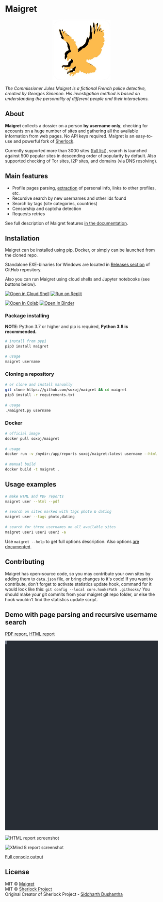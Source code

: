 # Maigret

<p align="center">
  <p align="center">
    <img src="https://github.com/ohmpnt/Senior-Project/blob/main/static/assets/HawkerRM.png" height="200"/>
  </p>
</p>

<i>The Commissioner Jules Maigret is a fictional French police detective, created by Georges Simenon. His investigation method is based on understanding the personality of different people and their interactions.</i>

## About

**Maigret** collects a dossier on a person **by username only**, checking for accounts on a huge number of sites and gathering all the available information from web pages. No API keys required. Maigret is an easy-to-use and powerful fork of [Sherlock](https://github.com/sherlock-project/sherlock).

Currently supported more than 3000 sites ([full list](https://github.com/soxoj/maigret/blob/main/sites.md)), search is launched against 500 popular sites in descending order of popularity by default. Also supported checking of Tor sites, I2P sites, and domains (via DNS resolving).

## Main features

* Profile pages parsing, [extraction](https://github.com/soxoj/socid_extractor) of personal info, links to other profiles, etc.
* Recursive search by new usernames and other ids found
* Search by tags (site categories, countries)
* Censorship and captcha detection
* Requests retries

See full description of Maigret features [in the documentation](https://maigret.readthedocs.io/en/latest/features.html).

## Installation

Maigret can be installed using pip, Docker, or simply can be launched from the cloned repo.

Standalone EXE-binaries for Windows are located in [Releases section](https://github.com/soxoj/maigret/releases) of GitHub repository.

Also you can run Maigret using cloud shells and Jupyter notebooks (see buttons below). 

[![Open in Cloud Shell](https://user-images.githubusercontent.com/27065646/92304704-8d146d80-ef80-11ea-8c29-0deaabb1c702.png)](https://console.cloud.google.com/cloudshell/open?git_repo=https://github.com/soxoj/maigret&tutorial=README.md)
<a href="https://repl.it/github/soxoj/maigret"><img src="https://replit.com/badge/github/soxoj/maigret" alt="Run on Replit" height="50"></a>

<a href="https://colab.research.google.com/gist/soxoj/879b51bc3b2f8b695abb054090645000/maigret-collab.ipynb"><img src="https://colab.research.google.com/assets/colab-badge.svg" alt="Open In Colab" height="45"></a>
<a href="https://mybinder.org/v2/gist/soxoj/9d65c2f4d3bec5dd25949197ea73cf3a/HEAD"><img src="https://mybinder.org/badge_logo.svg" alt="Open In Binder" height="45"></a>

### Package installing

**NOTE**: Python 3.7 or higher and pip is required, **Python 3.8 is recommended.**

```bash
# install from pypi
pip3 install maigret

# usage
maigret username
```

### Cloning a repository

```bash
# or clone and install manually
git clone https://github.com/soxoj/maigret && cd maigret
pip3 install -r requirements.txt

# usage
./maigret.py username
```

### Docker

```bash
# official image
docker pull soxoj/maigret

# usage
docker run -v /mydir:/app/reports soxoj/maigret:latest username --html

# manual build
docker build -t maigret .
```

## Usage examples

```bash
# make HTML and PDF reports
maigret user --html --pdf

# search on sites marked with tags photo & dating
maigret user --tags photo,dating

# search for three usernames on all available sites
maigret user1 user2 user3 -a
```

Use `maigret --help` to get full options description. Also options [are documented](https://maigret.readthedocs.io/en/latest/command-line-options.html).

## Contributing

Maigret has open-source code, so you may contribute your own sites by adding them to `data.json` file, or bring changes to it's code!
If you want to contribute, don't forget to activate statistics update hook, command for it would look like this: `git config --local core.hooksPath .githooks/`
You should make your git commits from your maigret git repo folder, or else the hook wouldn't find the statistics update script.

## Demo with page parsing and recursive username search

[PDF report](https://raw.githubusercontent.com/soxoj/maigret/main/static/report_alexaimephotographycars.pdf), [HTML report](https://htmlpreview.github.io/?https://raw.githubusercontent.com/soxoj/maigret/main/static/report_alexaimephotographycars.html)

![animation of recursive search](https://raw.githubusercontent.com/soxoj/maigret/main/static/recursive_search.svg)

![HTML report screenshot](https://raw.githubusercontent.com/soxoj/maigret/main/static/report_alexaimephotography_html_screenshot.png)

![XMind 8 report screenshot](https://raw.githubusercontent.com/soxoj/maigret/main/static/report_alexaimephotography_xmind_screenshot.png)


[Full console output](https://raw.githubusercontent.com/soxoj/maigret/main/static/recursive_search.md)

## License

MIT © [Maigret](https://github.com/soxoj/maigret)<br/>
MIT © [Sherlock Project](https://github.com/sherlock-project/)<br/>
Original Creator of Sherlock Project - [Siddharth Dushantha](https://github.com/sdushantha)
